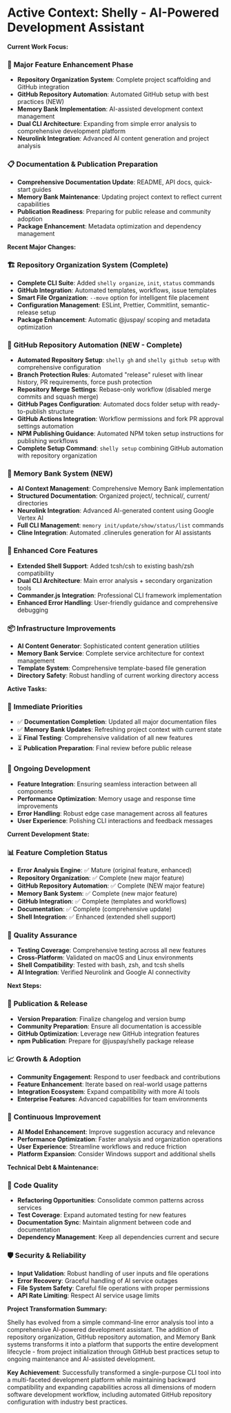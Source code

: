 # Active Context: Shelly - AI-Powered Development Assistant

**Current Work Focus:**

### 🚀 **Major Feature Enhancement Phase**

- **Repository Organization System**: Complete project scaffolding and GitHub integration
- **GitHub Repository Automation**: Automated GitHub setup with best practices (NEW)
- **Memory Bank Implementation**: AI-assisted development context management
- **Dual CLI Architecture**: Expanding from simple error analysis to comprehensive development platform
- **Neurolink Integration**: Advanced AI content generation and project analysis

### 📋 **Documentation & Publication Preparation**

- **Comprehensive Documentation Update**: README, API docs, quick-start guides
- **Memory Bank Maintenance**: Updating project context to reflect current capabilities
- **Publication Readiness**: Preparing for public release and community adoption
- **Package Enhancement**: Metadata optimization and dependency management

**Recent Major Changes:**

### 🏗️ **Repository Organization System (Complete)**

- **Complete CLI Suite**: Added `shelly organize`, `init`, `status` commands
- **GitHub Integration**: Automated templates, workflows, issue templates
- **Smart File Organization**: `--move` option for intelligent file placement
- **Configuration Management**: ESLint, Prettier, Commitlint, semantic-release setup
- **Package Enhancement**: Automatic @juspay/ scoping and metadata optimization

### 🚀 **GitHub Repository Automation (NEW - Complete)**

- **Automated Repository Setup**: `shelly gh` and `shelly github setup` with comprehensive configuration
- **Branch Protection Rules**: Automated "release" ruleset with linear history, PR requirements, force push protection
- **Repository Merge Settings**: Rebase-only workflow (disabled merge commits and squash merge)
- **GitHub Pages Configuration**: Automated docs folder setup with ready-to-publish structure
- **GitHub Actions Integration**: Workflow permissions and fork PR approval settings automation
- **NPM Publishing Guidance**: Automated NPM token setup instructions for publishing workflows
- **Complete Setup Command**: `shelly setup` combining GitHub automation with repository organization

### 🧠 **Memory Bank System (NEW)**

- **AI Context Management**: Comprehensive Memory Bank implementation
- **Structured Documentation**: Organized project/, technical/, current/ directories
- **Neurolink Integration**: Advanced AI-generated content using Google Vertex AI
- **Full CLI Management**: `memory init/update/show/status/list` commands
- **Cline Integration**: Automated .clinerules generation for AI assistants

### 🔧 **Enhanced Core Features**

- **Extended Shell Support**: Added tcsh/csh to existing bash/zsh compatibility
- **Dual CLI Architecture**: Main error analysis + secondary organization tools
- **Commander.js Integration**: Professional CLI framework implementation
- **Enhanced Error Handling**: User-friendly guidance and comprehensive debugging

### 📦 **Infrastructure Improvements**

- **AI Content Generator**: Sophisticated content generation utilities
- **Memory Bank Service**: Complete service architecture for context management
- **Template System**: Comprehensive template-based file generation
- **Directory Safety**: Robust handling of current working directory access

**Active Tasks:**

### 🎯 **Immediate Priorities**

- ✅ **Documentation Completion**: Updated all major documentation files
- ✅ **Memory Bank Updates**: Refreshing project context with current state
- ⏳ **Final Testing**: Comprehensive validation of all new features
- ⏳ **Publication Preparation**: Final review before public release

### 🔄 **Ongoing Development**

- **Feature Integration**: Ensuring seamless interaction between all components
- **Performance Optimization**: Memory usage and response time improvements
- **Error Handling**: Robust edge case management across all features
- **User Experience**: Polishing CLI interactions and feedback messages

**Current Development State:**

### 📊 **Feature Completion Status**

- **Error Analysis Engine**: ✅ Mature (original feature, enhanced)
- **Repository Organization**: ✅ Complete (new major feature)
- **GitHub Repository Automation**: ✅ Complete (NEW major feature)
- **Memory Bank System**: ✅ Complete (new major feature)
- **GitHub Integration**: ✅ Complete (templates and workflows)
- **Documentation**: ✅ Complete (comprehensive update)
- **Shell Integration**: ✅ Enhanced (extended shell support)

### 🧪 **Quality Assurance**

- **Testing Coverage**: Comprehensive testing across all new features
- **Cross-Platform**: Validated on macOS and Linux environments
- **Shell Compatibility**: Tested with bash, zsh, and tcsh shells
- **AI Integration**: Verified Neurolink and Google AI connectivity

**Next Steps:**

### 🚀 **Publication & Release**

- **Version Preparation**: Finalize changelog and version bump
- **Community Preparation**: Ensure all documentation is accessible
- **GitHub Optimization**: Leverage new GitHub integration features
- **npm Publication**: Prepare for @juspay/shelly package release

### 📈 **Growth & Adoption**

- **Community Engagement**: Respond to user feedback and contributions
- **Feature Enhancement**: Iterate based on real-world usage patterns
- **Integration Ecosystem**: Expand compatibility with more AI tools
- **Enterprise Features**: Advanced capabilities for team environments

### 🔄 **Continuous Improvement**

- **AI Model Enhancement**: Improve suggestion accuracy and relevance
- **Performance Optimization**: Faster analysis and organization operations
- **User Experience**: Streamline workflows and reduce friction
- **Platform Expansion**: Consider Windows support and additional shells

**Technical Debt & Maintenance:**

### 🔧 **Code Quality**

- **Refactoring Opportunities**: Consolidate common patterns across services
- **Test Coverage**: Expand automated testing for new features
- **Documentation Sync**: Maintain alignment between code and documentation
- **Dependency Management**: Keep all dependencies current and secure

### 🛡️ **Security & Reliability**

- **Input Validation**: Robust handling of user inputs and file operations
- **Error Recovery**: Graceful handling of AI service outages
- **File System Safety**: Careful file operations with proper permissions
- **API Rate Limiting**: Respect AI service usage limits

**Project Transformation Summary:**

Shelly has evolved from a simple command-line error analysis tool into a comprehensive AI-powered development assistant. The addition of repository organization, GitHub repository automation, and Memory Bank systems transforms it into a platform that supports the entire development lifecycle - from project initialization through GitHub best practices setup to ongoing maintenance and AI-assisted development.

**Key Achievement**: Successfully transformed a single-purpose CLI tool into a multi-faceted development platform while maintaining backward compatibility and expanding capabilities across all dimensions of modern software development workflow, including automated GitHub repository configuration with industry best practices.
